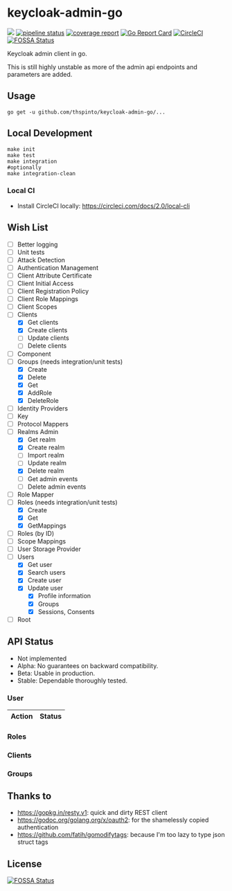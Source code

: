 # keycloak-admin-go

[![](https://godoc.org/github.com/thspinto/keycloak-admin-go/keycloakadm?status.svg)](http://godoc.org/github.com/thspinto/keycloak-admin-go/keycloakadm)
[![pipeline status](https://gitlab.com/thspinto/keycloak-admin-go/badges/master/pipeline.svg)](https://gitlab.com/thspinto/keycloak-admin-go/commits/master)
[![coverage report](https://gitlab.com/thspinto/keycloak-admin-go/badges/master/coverage.svg)](https://gitlab.com/thspinto/keycloak-admin-go/commits/master)
[![Go Report Card](https://goreportcard.com/badge/github.com/thspinto/keycloak-admin-go)](https://goreportcard.com/report/github.com/thspinto/keycloak-admin-go)
[![CircleCI](https://circleci.com/gh/thspinto/keycloak-admin-go.svg?style=svg)](https://circleci.com/gh/thspinto/keycloak-admin-go)
[![FOSSA Status](https://app.fossa.io/api/projects/git%2Bgithub.com%2Fthspinto%2Fkeycloak-admin-go.svg?type=shield)](https://app.fossa.io/projects/git%2Bgithub.com%2Fthspinto%2Fkeycloak-admin-go?ref=badge_shield)

Keycloak admin client in go.

This is still highly unstable as more of the admin api endpoints and parameters are added.

## Usage
```shell
go get -u github.com/thspinto/keycloak-admin-go/...
```

## Local Development
```shell
make init
make test
make integration
#optionally
make integration-clean
```
### Local CI
- Install CircleCI locally: https://circleci.com/docs/2.0/local-cli

## Wish List
- [ ] Better logging
- [ ] Unit tests
- [ ] Attack Detection
- [ ] Authentication Management
- [ ] Client Attribute Certificate
- [ ] Client Initial Access
- [ ] Client Registration Policy
- [ ] Client Role Mappings
- [ ] Client Scopes
- [ ] Clients
    - [x] Get clients
    - [x] Create clients
    - [ ] Update clients
    - [ ] Delete clients
- [ ] Component
- [ ] Groups (needs integration/unit tests)
    - [x] Create
    - [x] Delete
    - [x] Get
    - [x] AddRole
    - [x] DeleteRole
- [ ] Identity Providers
- [ ] Key
- [ ] Protocol Mappers
- [ ] Realms Admin
    - [x] Get realm
    - [x] Create realm
    - [ ] Import realm
    - [ ] Update realm
    - [x] Delete realm
    - [ ] Get admin events
    - [ ] Delete admin events
- [ ] Role Mapper
- [ ] Roles (needs integration/unit tests)
    - [x] Create
    - [x] Get
    - [x] GetMappings
- [ ] Roles (by ID)
- [ ] Scope Mappings
- [ ] User Storage Provider
- [ ] Users
    - [x] Get user
    - [x] Search users
    - [x] Create user
    - [x] Update user
        - [x] Profile information
        - [x] Groups
        - [x] Sessions, Consents
- [ ] Root

## API Status

* Not implemented
* Alpha: No guarantees on backward compatibility.
* Beta: Usable in production.
* Stable: Dependable thoroughly tested.

### User

Action   | Status
-------- | -------

### Roles

### Clients

### Groups

## Thanks to
- https://gopkg.in/resty.v1: quick and dirty REST client
- https://godoc.org/golang.org/x/oauth2: for the shamelessly copied authentication
- https://github.com/fatih/gomodifytags: because I'm too lazy to type json struct tags


## License
[![FOSSA Status](https://app.fossa.io/api/projects/git%2Bgithub.com%2Fthspinto%2Fkeycloak-admin-go.svg?type=large)](https://app.fossa.io/projects/git%2Bgithub.com%2Fthspinto%2Fkeycloak-admin-go?ref=badge_large)